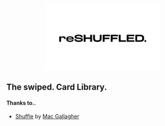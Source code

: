 <center><picture>
  <source media="(prefers-color-scheme: dark)" srcset="reSHUFFLED.png">
  <img src="reSHUFFLED_dark.png" width="300">
</picture></center>

## The swiped. Card Library.

#### Thanks to..
- [Shuffle](https://github.com/mac-gallagher/Shuffle) by [Mac Gallagher](https://github.com/mac-gallagher)